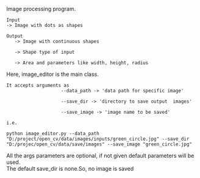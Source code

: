 Image processing program.

	Input 
	-> Image with dots as shapes

	Output
       -> Image with continuous shapes

       -> Shape type of input
       
       -> Area and parameters like width, height, radius

Here, image_editor is the main class.

	It accepts arguments as 
                        --data_path -> 'data path for specific image'

                        --save_dir -> 'directory to save output  images'
                        
                        --save_image -> 'image name to be saved'

	i.e.

	python image_editor.py --data_path "D:/project/open_cv/data/images/inputs/green_circle.jpg" --save_dir "D:/projec/open_cv/data/save/images" --save_image "green_circle.jpg"

All the args parameters are optional, if not given default parameters will be used.    
The default save_dir is none.So, no image is saved

